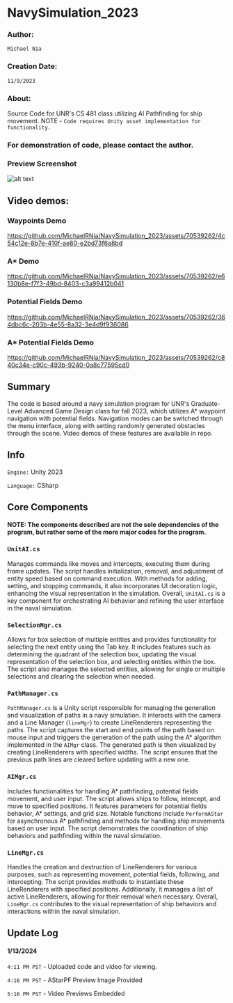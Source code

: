 # NavySimulation_2023
### Author: ### 
` Michael Nia `
### Creation Date: ### 
` 11/9/2023 `

### About: ### 
Source Code for UNR's CS 481 class utilizing AI Pathfinding for ship movement.
NOTE - ``Code requires Unity asset implementation for functionality.``

### For demonstration of code, please contact the author. ###

### Preview Screenshot ###
![alt text](https://github.com/MichaelRNia/NavySimulation_2023/blob/main/image_2024-01-13_161453116.png?raw=true)

## Video demos: ##

### Waypoints Demo ###
https://github.com/MichaelRNia/NavySimulation_2023/assets/70539262/4c54c12e-8b7e-410f-ae80-e2bd73f6a8bd

### A* Demo ###
https://github.com/MichaelRNia/NavySimulation_2023/assets/70539262/e6130b8e-f7f3-49bd-8403-c3a99412b041

### Potential Fields Demo ###
https://github.com/MichaelRNia/NavySimulation_2023/assets/70539262/364dbc6c-203b-4e55-8a32-3e4d9f936086

### A* Potential Fields Demo ###
https://github.com/MichaelRNia/NavySimulation_2023/assets/70539262/c840c34e-c90c-493b-9240-0a8c77595cd0

## Summary
The code is based around a navy simulation program for UNR's Graduate-Level Advanced Game Design class for fall 2023,
which utilizes A* waypoint navigation with potential fields. Navigation modes can be switched through the menu interface,
along with setting randomly generated obstacles through the scene. Video demos of these features are available in repo.

## Info
`Engine:` Unity 2023

`Language:` CSharp

## Core Components

#### NOTE: The components described are not the sole dependencies of the program, but rather some of the more major codes for the program. ####

### `UnitAI.cs` ### 
Manages commands like moves and intercepts, executing them during frame updates. The script handles initialization, removal, and adjustment of entity speed based on command execution. With methods for adding, setting, and stopping commands, it also incorporates UI decoration logic, enhancing the visual representation in the simulation. Overall, `UnitAI.cs` is a key component for orchestrating AI behavior and refining the user interface in the naval simulation.

### `SelectionMgr.cs` ###
Allows for box selection of multiple entities and provides functionality for selecting the next entity using the Tab key. It includes features such as determining the quadrant of the selection box, updating the visual representation of the selection box, and selecting entities within the box. The script also manages the selected entities, allowing for single or multiple selections and clearing the selection when needed.

### `PathManager.cs` ###
`PathManager.cs` is a Unity script responsible for managing the generation and visualization of paths in a navy simulation. It interacts with the camera and a Line Manager (`lineMgr`) to create LineRenderers representing the paths. The script captures the start and end points of the path based on mouse input and triggers the generation of the path using the A* algorithm implemented in the `AIMgr` class. The generated path is then visualized by creating LineRenderers with specified widths. The script ensures that the previous path lines are cleared before updating with a new one.

### `AIMgr.cs` ###
Includes functionalities for handling A* pathfinding, potential fields movement, and user input. The script allows ships to follow, intercept, and move to specified positions. It features parameters for potential fields behavior, A* settings, and grid size. Notable functions include `PerformAStar` for asynchronous A* pathfinding and methods for handling ship movements based on user input. The script demonstrates the coordination of ship behaviors and pathfinding within the naval simulation.

### `LineMgr.cs` ###

Handles the creation and destruction of LineRenderers for various purposes, such as representing movement, potential fields, following, and intercepting. The script provides methods to instantiate these LineRenderers with specified positions. Additionally, it manages a list of active LineRenderers, allowing for their removal when necessary. Overall, `LineMgr.cs` contributes to the visual representation of ship behaviors and interactions within the naval simulation.

## Update Log ##
#### 1/13/2024 ####
`4:11 PM PST` - Uploaded code and video for viewing.

`4:16 PM PST` - AStarPF Preview Image Provided

`5:16 PM PST` - Video Previews Embedded
